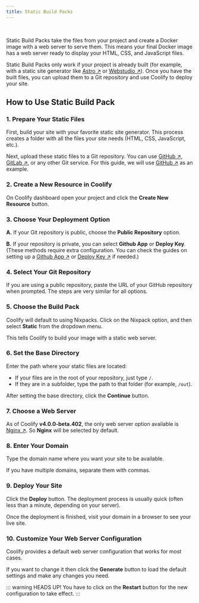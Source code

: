```yaml
---
title: Static Build Packs
---
```


<ZoomableImage src="/docs/images/builds/packs/static/static-banner.webp" />

<br />

Static Build Packs take the files from your project and create a Docker image with a web server to serve them. This means your final Docker image has a web server ready to display your HTML, CSS, and JavaScript files.

Static Build Packs only work if your project is already built (for example, with a static site generator like [Astro ↗](https://astro.build/?utm_source=coolify.io) or [Webstudio ↗](https://webstudio.is/?utm_source=coolify.io)). Once you have the built files, you can upload them to a Git repository and use Coolify to deploy your site.


## How to Use Static Build Pack

### 1. Prepare Your Static Files
First, build your site with your favorite static site generator. This process creates a folder with all the files your site needs (HTML, CSS, JavaScript, etc.).  

Next, upload these static files to a Git repository. You can use [GitHub ↗](https://github.com/?utm_source=coolify.io), [GitLab ↗](https://about.gitlab.com/?utm_source=coolify.io), or any other Git service. For this guide, we will use [GitHub ↗](https://github.com/?utm_source=coolify.io) as an example.


### 2. Create a New Resource in Coolify
On Coolify dashboard open your project and click the **Create New Resource** button.

<ZoomableImage src="/docs/images/builds/packs/static/1.webp" />


### 3. Choose Your Deployment Option

<ZoomableImage src="/docs/images/builds/packs/static/2.webp" />

**A.** If your Git repository is public, choose the **Public Repository** option.

**B.** If your repository is private, you can select **Github App** or **Deploy Key**. (These methods require extra configuration. You can check the guides on setting up a [Github App ↗](/knowledge-base/git/github/github-app) or [Deploy Key ↗](/knowledge-base/git/github/integration#with-deploy-keys) if needed.)


### 4. Select Your Git Repository
If you are using a public repository, paste the URL of your GitHub repository when prompted. The steps are very similar for all options.

<ZoomableImage src="/docs/images/builds/packs/static/3.webp" />


### 5. Choose the Build Pack
Coolify will default to using Nixpacks. Click on the Nixpack option, and then select **Static** from the dropdown menu.  

<ZoomableImage src="/docs/images/builds/packs/static/4.webp" />

This tells Coolify to build your image with a static web server.


### 6. Set the Base Directory
Enter the path where your static files are located:

<ZoomableImage src="/docs/images/builds/packs/static/5.webp" />

- If your files are in the root of your repository, just type `/`.
- If they are in a subfolder, type the path to that folder (for example, `/out`).


After setting the base directory, click the **Continue** button.


### 7. Choose a Web Server
As of Coolify **v4.0.0-beta.402**, the only web server option available is [Nginx ↗](https://nginx.org/en/?utm_source=coolify.io). So **Nginx** will be selected by default.

<ZoomableImage src="/docs/images/builds/packs/static/6.webp" />


### 8. Enter Your Domain
Type the domain name where you want your site to be available.  

<ZoomableImage src="/docs/images/builds/packs/static/7.webp" />

If you have multiple domains, separate them with commas.


### 9. Deploy Your Site
Click the **Deploy** button. The deployment process is usually quick (often less than a minute, depending on your server).

<ZoomableImage src="/docs/images/builds/packs/static/8.webp" />

Once the deployment is finished, visit your domain in a browser to see your live site.


### 10. Customize Your Web Server Configuration <Badge type="warning" text="Optional" />
Coolify provides a default web server configuration that works for most cases. 

If you want to change it then click the **Generate** button to load the default settings and make any changes you need.

<ZoomableImage src="/docs/images/builds/packs/static/9.webp" />

::: warning HEADS UP!
You have to click on the **Restart** button for the new configuration to take effect.
:::